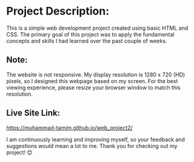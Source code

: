 # Project Description:
This is a simple web development project created using basic HTML and CSS. The primary goal of this project was to apply the fundamental concepts and skills I had learned over the past couple of weeks.

## Note:
The website is not responsive. My display resolution is 1280 x 720 (HD) pixels, so I designed this webpage based on my screen. For the best viewing experience, please resize your browser window to match this resolution.

## Live Site Link:
https://muhammad-tamim.github.io/web_project2/

I am continuously learning and improving myself, so your feedback and suggestions would mean a lot to me. Thank you for checking out my project! 😊
